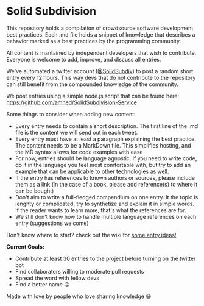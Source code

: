 Solid Subdivision
=============================

This repository holds a compilation of crowdsource software development best practices. Each .md file holds a snippet of knowledge that describes a behavior marked as a best practices by the programming community. 

All content is mantained by independent developers that wish to contribute. Everyone is welcome to add, improve, and discuss all entries. 

We've automated a twitter account ([@SolidSubdiv](https://twitter.com/SolidSubdiv)) to post a random short entry every 12 hours. This way devs that do not contribute to the repository can still benefit from the compounded knowledge of the community. 

We post entries using a simple node.js script that can be found here: https://github.com/amhed/SolidSubdivision-Service

Some things to consider when adding new content:

* Every entry needs to contain a short description. The first line of the .md file is the content we will send out in each tweet. 
* Every entry must have at least a paragraph explaining the best practice. The content needs to be a MarkDown file. This simplifies hosting, and the MD syntax allows for code examples with ease
* For now, entries should be language agnostic. If you need to write code, do it in the language you feel most comfortable with, but try to add an example that can be applicable to other technologies as well. 
* If the entry has references to known authors or sources, please include them as a link (in the case of a book, please add reference(s) to where it can be bought)
* Don't aim to write a full-fledged compendium on one entry. It the topic is lenghty or complicated, try to synthetize and explain it in simple words. If the reader wants to learn more, that's what the references are for.
* We still don't know how to handle multiple language references on each entry (suggestions welcome)

Don't know where to start? check out the wiki for [some entry ideas!](https://github.com/amhed/SolidSubdivision/wiki/Entry-Ideas)

**Current Goals:**

* Contribute at least 30 entries to the project before turning on the twitter bot
* Find collaborators willing to moderate pull requests
* Spread the word with fellow devs
* Find a better name :neutral_face:

Made with love by people who love sharing knowledge :laughing:
